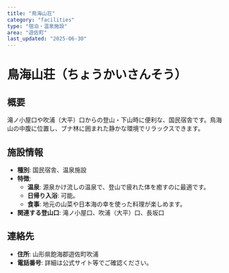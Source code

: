 ```yaml
---
title: "鳥海山荘"
category: "facilities"
type: "宿泊・温泉施設"
area: "遊佐町"
last_updated: "2025-06-30"
---
```


# 鳥海山荘（ちょうかいさんそう）

## 概要
滝ノ小屋口や吹浦（大平）口からの登山・下山時に便利な、国民宿舎です。鳥海山の中腹に位置し、ブナ林に囲まれた静かな環境でリラックスできます。

## 施設情報
- **種別**: 国民宿舎、温泉施設
- **特徴**:
    - **温泉**: 源泉かけ流しの温泉で、登山で疲れた体を癒すのに最適です。
    - **日帰り入浴**: 可能。
    - **食事**: 地元の山菜や日本海の幸を使った料理が楽しめます。
- **関連する登山口**: 滝ノ小屋口、吹浦（大平）口、長坂口

## 連絡先
- **住所**: 山形県飽海郡遊佐町吹浦
- **電話番号**: 詳細は公式サイト等でご確認ください。